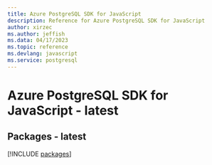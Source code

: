 ```yaml
---
title: Azure PostgreSQL SDK for JavaScript
description: Reference for Azure PostgreSQL SDK for JavaScript
author: xirzec
ms.author: jeffish
ms.data: 04/17/2023
ms.topic: reference
ms.devlang: javascript
ms.service: postgresql
---
```

# Azure PostgreSQL SDK for JavaScript - latest
## Packages - latest
[!INCLUDE [packages](postgresql-index.md)]
